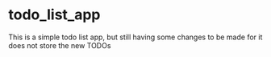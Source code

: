 # todo_list_app
This is a simple todo list app, but still having some changes to be made for it does not store the new TODOs
